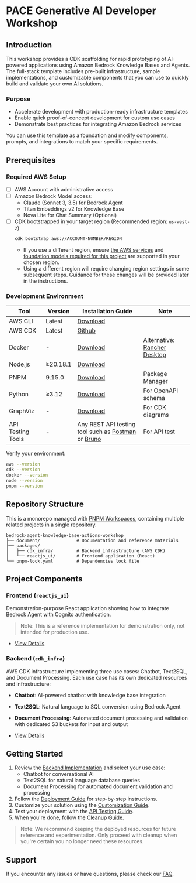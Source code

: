 # PACE Generative AI Developer Workshop

## Introduction

This workshop provides a CDK scaffolding for rapid prototyping of AI-powered applications using Amazon Bedrock Knowledge Bases and Agents. 
The full-stack template includes pre-built infrastructure, sample implementations, and customizable components that you can use to quickly build and validate your own AI solutions.

### Purpose

- Accelerate development with production-ready infrastructure templates
- Enable quick proof-of-concept development for custom use cases
- Demonstrate best practices for integrating Amazon Bedrock services

You can use this template as a foundation and modify components, prompts, and integrations to match your specific requirements.

## Prerequisites

### Required AWS Setup
- [ ] AWS Account with administrative access
- [ ] Amazon Bedrock Model access:
   - Claude (Sonnet 3, 3.5) for Bedrock Agent
   - Titan Embeddings v2 for Knowledge Base
   - Nova Lite for Chat Summary (Optional)
- [ ] CDK bootstrapped in your target region (Recommended region: `us-west-2`)
  ```bash
  cdk bootstrap aws://ACCOUNT-NUMBER/REGION
  ```
  - If you use a different region, ensure [the AWS services](packages/cdk_infra/README.md) and [foundation models required for this project](./README.md/#required-aws-setup) are supported in your chosen region.
  - Using a different region will require changing region settings in some subsequent steps. Guidance for these changes will be provided later in the instructions.

### Development Environment

| Tool              | Version  | Installation Guide                                                                                                    | Note                                                                                         |
|-------------------|----------|-----------------------------------------------------------------------------------------------------------------------|----------------------------------------------------------------------------------------------|
| AWS CLI           | Latest   | [Download](https://docs.aws.amazon.com/cli/latest/userguide/getting-started-install.html)                             |                                                                                              |
| AWS CDK           | Latest   | [Github](https://github.com/aws/aws-cdk?tab=readme-ov-file#at-a-glance)                                               |                                                                                              |
| Docker            | -        | [Download](https://www.docker.com/products/docker-desktop/)                                                           | Alternative: [Rancher Desktop](https://docs.rancherdesktop.io/getting-started/installation/) |
| Node.js           | ≥20.18.1 | [Download](https://docs.npmjs.com/downloading-and-installing-node-js-and-npm)                                         |                                                                                              |
| PNPM              | 9.15.0   | [Download](https://pnpm.io/)                                                                                          | Package Manager                                                                              |
| Python            | ≥3.12    | [Download](https://www.python.org/downloads/)                                                                         | For OpenAPI schema                                                                           |
| GraphViz          | -        | [Download](https://graphviz.org/download/)                                                                            | For CDK diagrams                                                                             |
| API Testing Tools | -        | Any REST API testing tool such as [Postman](https://www.postman.com/downloads/) or [Bruno](https://www.usebruno.com/) | For API test                                                                                 |


Verify your environment:

```bash
aws --version
cdk --version
docker --version
node --version
pnpm --version
```

## Repository Structure

This is a monorepo managed with [PNPM Workspaces](https://pnpm.io/workspaces), containing multiple related projects in a single repository.

```directory
bedrock-agent-knowledge-base-actions-workshop    
├── document/              # Documentation and reference materials
├── packages/          
│   ├── cdk_infra/         # Backend infrastructure (AWS CDK)
│   └── reactjs_ui/        # Frontend application (React)
└── pnpm-lock.yaml         # Dependencies lock file

```

## Project Components

### Frontend (`reactjs_ui`)
Demonstration-purpose React application showing how to integrate Bedrock Agent with Cognito authentication.
> Note: This is a reference implementation for demonstration only, not intended for production use.

- [View Details](packages/reactjs_ui/README.md)

### Backend (`cdk_infra`)
AWS CDK infrastructure implementing three use cases: Chatbot, Text2SQL, and Document Processing. Each use case has its own dedicated resources and infrastructure:

- **Chatbot**: AI-powered chatbot with knowledge base integration
- **Text2SQL**: Natural language to SQL conversion using Bedrock Agent
- **Document Processing**: Automated document processing and validation with dedicated S3 buckets for input and output

- [View Details](packages/cdk_infra/README.md)

## Getting Started

1. Review the [Backend Implementation](packages/cdk_infra/README.md) and select your use case:
   - Chatbot for conversational AI
   - Text2SQL for natural language database queries
   - Document Processing for automated document validation and processing
2. Follow the [Deployment Guide](DEPLOYMENT.md) for step-by-step instructions.
3. Customize your solution using the [Customization Guide](docs/CUSTOMIZATION.md).
4. Test your deployment with the [API Testing Guide](docs/API_TESTING.md).
5. When you're done, follow the [Cleanup Guide](docs/CLEANUP.md).

> Note: We recommend keeping the deployed resources for future reference and experimentation. Only proceed with cleanup when you're certain you no longer need these resources.

## Support

If you encounter any issues or have questions, please check our [FAQ](docs/FAQ.md).
